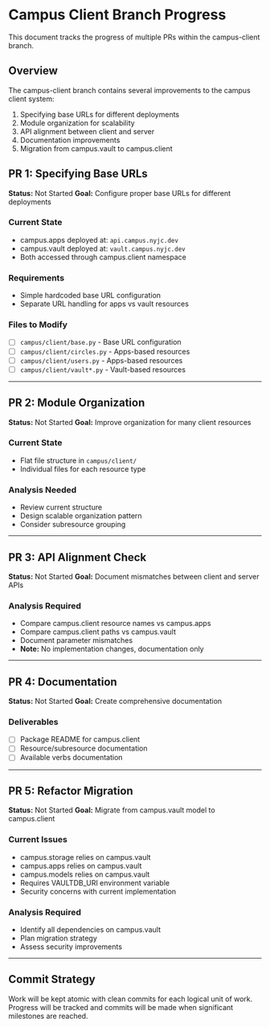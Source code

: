# Campus Client Branch Progress

This document tracks the progress of multiple PRs within the campus-client branch.

## Overview

The campus-client branch contains several improvements to the campus client system:
1. Specifying base URLs for different deployments
2. Module organization for scalability
3. API alignment between client and server
4. Documentation improvements
5. Migration from campus.vault to campus.client

## PR 1: Specifying Base URLs

**Status:** Not Started
**Goal:** Configure proper base URLs for different deployments

### Current State
- campus.apps deployed at: `api.campus.nyjc.dev`
- campus.vault deployed at: `vault.campus.nyjc.dev`
- Both accessed through campus.client namespace

### Requirements
- Simple hardcoded base URL configuration
- Separate URL handling for apps vs vault resources

### Files to Modify
- [ ] `campus/client/base.py` - Base URL configuration
- [ ] `campus/client/circles.py` - Apps-based resources
- [ ] `campus/client/users.py` - Apps-based resources  
- [ ] `campus/client/vault*.py` - Vault-based resources

---

## PR 2: Module Organization

**Status:** Not Started
**Goal:** Improve organization for many client resources

### Current State
- Flat file structure in `campus/client/`
- Individual files for each resource type

### Analysis Needed
- Review current structure
- Design scalable organization pattern
- Consider subresource grouping

---

## PR 3: API Alignment Check

**Status:** Not Started
**Goal:** Document mismatches between client and server APIs

### Analysis Required
- Compare campus.client resource names vs campus.apps
- Compare campus.client paths vs campus.vault
- Document parameter mismatches
- **Note:** No implementation changes, documentation only

---

## PR 4: Documentation

**Status:** Not Started
**Goal:** Create comprehensive documentation

### Deliverables
- [ ] Package README for campus.client
- [ ] Resource/subresource documentation
- [ ] Available verbs documentation

---

## PR 5: Refactor Migration

**Status:** Not Started
**Goal:** Migrate from campus.vault model to campus.client

### Current Issues
- campus.storage relies on campus.vault
- campus.apps relies on campus.vault
- campus.models relies on campus.vault
- Requires VAULTDB_URI environment variable
- Security concerns with current implementation

### Analysis Required
- Identify all dependencies on campus.vault
- Plan migration strategy
- Assess security improvements

---

## Commit Strategy

Work will be kept atomic with clean commits for each logical unit of work.
Progress will be tracked and commits will be made when significant milestones are reached.

